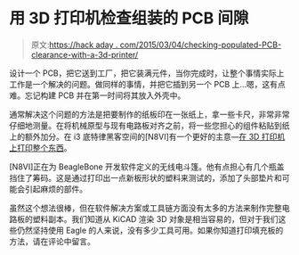 # 用 3D 打印机检查组装的 PCB 间隙

> 原文:[https://hack aday . com/2015/03/04/checking-populated-PCB-clearance-with-a-3d-printer/](https://hackaday.com/2015/03/04/checking-populated-pcb-clearance-with-a-3d-printer/)

设计一个 PCB，把它送到工厂，把它装满元件，当你完成时，让整个事情实际上工作是一个解决的问题。做同样的事情，并把它插到另一个 PCB 上…嗯，这有点难。忘记构建 PCB 并在第一时间将其放入外壳中。

通常解决这个问题的方法是把要制作的纸板印在一张纸上，拿一些卡尺，非常非常仔细地测量。在将机械原型与现有电路板对齐之前，将一些您担心的组件粘贴到纸上的额外加分。在 i3 底特律黑客空间的[N8VI]有一个更好的主意—[在 3D 打印机上打印整个东西](https://www.i3detroit.org/pre-fab-pcb-sizing-testing/)。

[N8VI]正在为 BeagleBone 开发软件定义的无线电斗篷。他有点担心有几个瓶盖挡住了筹码。这是通过打印出一点新板形状的塑料来测试的，添加了头部垫片和可能会引起麻烦的部件。

虽然这个想法很棒，但在软件解决方案或工具链方面没有太多的方法来制作完整电路板的塑料副本。我们知道从 KiCAD 渲染 3D 对象是相当容易的，但对于我们这些仍然坚持使用 Eagle 的人来说，没有多少工具可用。如果你知道打印填充板的方法，请在评论中留言。